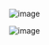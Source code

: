 
![image](https://user-images.githubusercontent.com/7644450/165025751-f50fee92-e1fd-440f-b6f5-cddd15353fff.png)


![image](https://user-images.githubusercontent.com/7644450/165025820-1667551e-bb04-476a-9300-7acbe4cd50c9.png)
